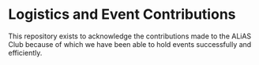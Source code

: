 # Logistics and Event Contributions

This repository exists to acknowledge the contributions made to the ALiAS Club because of which we have been able to hold events successfully and efficiently.


